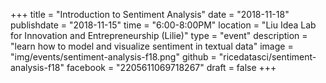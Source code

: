 +++
title = "Introduction to Sentiment Analysis"
date = "2018-11-18"
publishdate = "2018-11-15"
time = "6:00-8:00PM"
location = "Liu Idea Lab for Innovation and Entrepreneurship (Lilie)"
type = "event"
description = "learn how to model and visualize sentiment in textual data"
image = "img/events/sentiment-analysis-f18.png"
github = "ricedatasci/sentiment-analysis-f18"
facebook = "2205611069718267"
draft = false
+++
